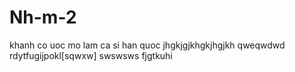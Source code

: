 # Nh-m-2
khanh co uoc mo lam ca si han quoc
jhgkjgjkhgkjhgjkh
qweqwdwd
rdytfugijpokl[sqwxw]
swswsws
fjgtkuhi